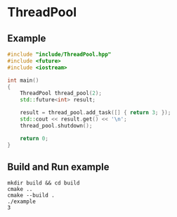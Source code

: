 # ThreadPool

## Example

```cpp
#include "include/ThreadPool.hpp"
#include <future>
#include <iostream>

int main()
{
    ThreadPool thread_pool(2);
    std::future<int> result;

    result = thread_pool.add_task([] { return 3; });
    std::cout << result.get() << '\n';
    thread_pool.shutdown();

    return 0;
}
```

## Build and Run example

```
mkdir build && cd build
cmake ..
cmake --build .
./example
3
```
